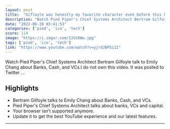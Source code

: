 ```yaml
---
layout: post
title:  "Gifloyle was honestly my favorite character even before this killer scene"
description: "Watch Pied Piper's Chief Systems Architect Bertram Gilfoyle talk to Emily Chang about Banks, Cash, and VCs.I do not own this video. It was posted to Twitter ..."
date: "2022-06-20 03:41:53"
categories: ['pied', 'ico', 'tech']
score: 114
image: "https://i.imgur.com/I2VCKWw.jpg"
tags: ['pied', 'ico', 'tech']
link: "https://www.youtube.com/watch?v=yjrdJBP5i1I"
---
```


Watch Pied Piper's Chief Systems Architect Bertram Gilfoyle talk to Emily Chang about Banks, Cash, and VCs.I do not own this video. It was posted to Twitter ...

## Highlights

- Bertram Gilfoyle talks to Emily Chang about Banks, Cash, and VCs.
- Pied Piper's Chief Systems Architect talks about banks, VCs and capital.
- Your browser isn’t supported anymore.
- Update it to get the best YouTube experience and our latest features.

---
